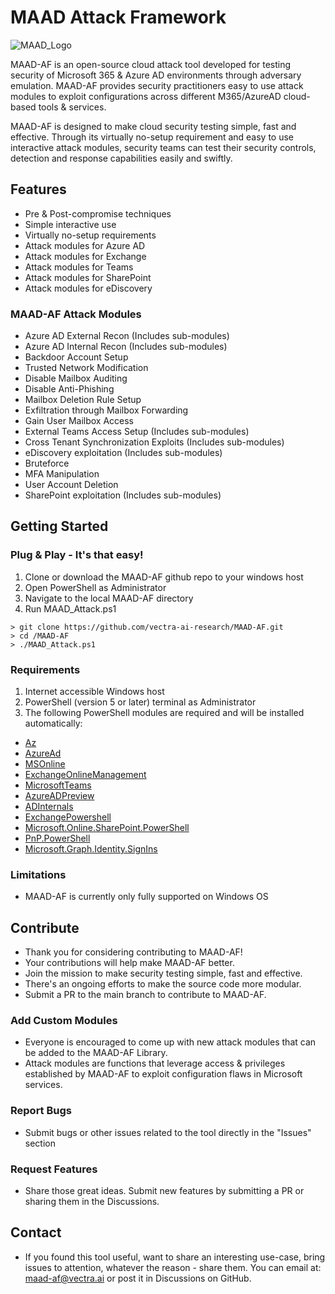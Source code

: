 # MAAD Attack Framework
![MAAD_Logo](images/MAAD_AF.png)                                                                     
        
MAAD-AF is an open-source cloud attack tool developed for testing security of Microsoft 365 & Azure AD environments through adversary emulation. MAAD-AF provides security practitioners easy to use attack modules to exploit configurations across different M365/AzureAD cloud-based tools & services.

MAAD-AF is designed to make cloud security testing simple, fast and effective. Through its virtually no-setup requirement and easy to use interactive attack modules, security teams can test their security controls, detection and response capabilities easily and swiftly. 

## Features
- Pre & Post-compromise techniques
- Simple interactive use
- Virtually no-setup requirements
- Attack modules for Azure AD
- Attack modules for Exchange
- Attack modules for Teams
- Attack modules for SharePoint
- Attack modules for eDiscovery

### MAAD-AF Attack Modules
- Azure AD External Recon (Includes sub-modules)
- Azure AD Internal Recon (Includes sub-modules)
- Backdoor Account Setup
- Trusted Network Modification
- Disable Mailbox Auditing
- Disable Anti-Phishing
- Mailbox Deletion Rule Setup
- Exfiltration through Mailbox Forwarding
- Gain User Mailbox Access
- External Teams Access Setup (Includes sub-modules)
- Cross Tenant Synchronization Exploits (Includes sub-modules)
- eDiscovery exploitation (Includes sub-modules)
- Bruteforce
- MFA Manipulation
- User Account Deletion
- SharePoint exploitation (Includes sub-modules)

## Getting Started
### Plug & Play - It's that easy!
 1. Clone or download the MAAD-AF github repo to your windows host
 2. Open PowerShell as Administrator 
 3. Navigate to the local MAAD-AF directory 
 4. Run MAAD_Attack.ps1 
```
> git clone https://github.com/vectra-ai-research/MAAD-AF.git
> cd /MAAD-AF
> ./MAAD_Attack.ps1
```

### Requirements
1. Internet accessible Windows host
2. PowerShell (version 5 or later) terminal as Administrator
3. The following PowerShell modules are required and will be installed automatically:
 - [Az](https://www.powershellgallery.com/packages/Az/) 
 - [AzureAd](https://www.powershellgallery.com/packages/AzureAD/) 
 - [MSOnline](https://www.powershellgallery.com/packages/MSOnline/) 
 - [ExchangeOnlineManagement](https://www.powershellgallery.com/packages/ExchangeOnlineManagement/)
 - [MicrosoftTeams](https://www.powershellgallery.com/packages/MicrosoftTeams/)
 - [AzureADPreview](https://www.powershellgallery.com/packages/AzureADPreview/)
 - [ADInternals](https://aadinternals.com/aadinternals/)
 - [ExchangePowershell](https://www.powershellgallery.com/packages/ExchangeOnlineManagement/3.0.0)
 - [Microsoft.Online.SharePoint.PowerShell](https://www.powershellgallery.com/packages/Microsoft.Online.SharePoint.PowerShell/16.0.23311.12000)
 - [PnP.PowerShell](https://github.com/pnp/powershell)
 - [Microsoft.Graph.Identity.SignIns](https://www.powershellgallery.com/packages/Microsoft.Graph.Identity.SignIns/2.0.0-rc3)

### Limitations
- MAAD-AF is currently only fully supported on Windows OS

## Contribute
 - Thank you for considering contributing to MAAD-AF!  
 - Your contributions will help make MAAD-AF better.
 - Join the mission to make security testing simple, fast and effective.
 - There's an ongoing efforts to make the source code more modular.
 - Submit a PR to the main branch to contribute to MAAD-AF.

### Add Custom Modules
 - Everyone is encouraged to come up with new attack modules that can be added to the MAAD-AF Library. 
 - Attack modules are functions that leverage access & privileges established by MAAD-AF to exploit configuration flaws in Microsoft services.

### Report Bugs
 - Submit bugs or other issues related to the tool directly in the "Issues" section

### Request Features
 - Share those great ideas. Submit new features by submitting a PR or sharing them in the Discussions. 

## Contact
- If you found this tool useful, want to share an interesting use-case, bring issues to attention, whatever the reason - share them. You can email at: maad-af@vectra.ai or post it in Discussions on GitHub.
